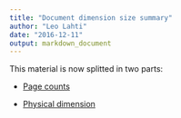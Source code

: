```yaml
---
title: "Document dimension size summary"
author: "Leo Lahti"
date: "2016-12-11"
output: markdown_document
---
```


This material is now splitted in two parts:

  * [Page counts](pagecount.md)

  * [Physical dimension](dimension.md)


